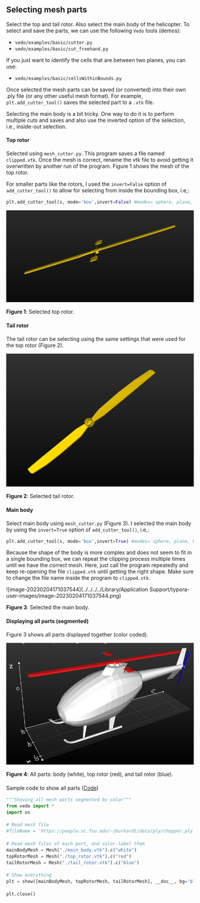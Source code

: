 ## Selecting mesh parts

Select the top and tail rotor. Also select the main body of the helicopter. To select and save the parts, we can use the following `Vedo` tools (demos): 

- `vedo/examples/basic/cutter.py`
- `vedo/examples/basic/cut_freehand.py`

If you just want to identify the cells that are between two planes, you can use: 

- `vedo/examples/basic/cellsWithinBounds.py`

Once selected the mesh parts can be saved (or converted) into their own .ply file (or any other useful mesh format). For example, `plt.add_cutter_tool()` saves the selected part to a `.vtk` file. 

Selecting the main body is a bit tricky. One way to do it is to perform multiple cuts and saves and also use the inverted option of the selection, i.e., inside-out selection. 

#### Top rotor 

Selected using `mesh_cutter.py`. This program saves a file named `clipped.vtk`. Once the mesh is correct, rename the vtk file to avoid getting it overwritten by another run of the program. Figure 1 shows the mesh of the top rotor. 

For smaller parts like the rotors, I used the `invert=False` option of `add_cutter_tool()` to allow for selecting from inside the bounding box, i.e,: 

```python
plt.add_cutter_tool(s, mode='box',invert=False) #modes= sphere, plane, box
```

![image-20230204165634047](top_rotor.png)

**Figure 1**: Selected top rotor. 

#### Tail rotor 

The tail rotor can be selecting using the same settings that were used for the top rotor (Figure 2). 

![image-20230204170634617](tail_rotor.png)

**Figure 2**: Selected tail rotor. 

#### Main body

Select main body using `mesh_cutter.py` (Figure 3). I selected the main body by using the `invert=True` option of `add_cutter_tool()`, i.e,: 

```python
plt.add_cutter_tool(s, mode='box',invert=True) #modes= sphere, plane, box
```

Because the shape of the body is more complex and does not seem to fit in a single bounding box, we can repeat the clipping process multiple times until we have the correct mesh. Here, just call the program repeatedly and keep re-opening the file `clipped.vtk` until getting the right shape. Make sure to change the file name inside the program to `clipped.vtk`. 

![image-20230204171037544](../../../../Library/Application Support/typora-user-images/image-20230204171037544.png)

**Figure 3**: Selected the main body. 

#### Displaying all parts (segmented)

Figure 3 shows all parts displayed together (color coded). 

![image-20230205143524043](allparts.png)

**Figure 4**: All parts: body (white), top rotor (red), and tail rotor (blue). 

#### 

Sample code to show all parts ([Code](https://github.com/eraldoribeiro/changeOfCoordinates/blob/main/displayAllParts.py))

```python
"""Showing all mesh parts segmented by color"""
from vedo import *
import os  

# Read mesh file 
#fileName = 'https://people.sc.fsu.edu/~jburkardt/data/ply/chopper.ply'

# Read mesh files of each part, and color-label them
mainBodyMesh = Mesh("./main_body.vtk").c("white")
topRotorMesh = Mesh("./top_rotor.vtk").c("red")
tailRotorMesh = Mesh("./tail_rotor.vtk").c("blue")

# Show everything 
plt = show([mainBodyMesh, topRotorMesh, tailRotorMesh], __doc__, bg='black', bg2='bb', interactive=True, axes=1, viewup='z')

plt.close()
```

